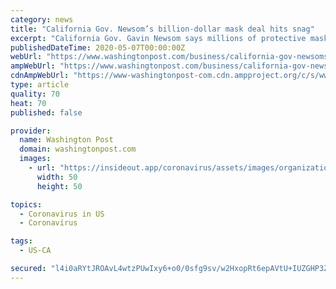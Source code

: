 ```yaml
---
category: news
title: "California Gov. Newsom’s billion-dollar mask deal hits snag"
excerpt: "California Gov. Gavin Newsom says millions of protective masks purchased under a billion-dollar deal with a Chinese company are facing a delay in the federal certification process"
publishedDateTime: 2020-05-07T00:00:00Z
webUrl: "https://www.washingtonpost.com/business/california-gov-newsoms-billion-dollar-mask-deal-hits-snag/2020/05/06/931aa658-8ff0-11ea-9322-a29e75effc93_story.html"
ampWebUrl: "https://www.washingtonpost.com/business/california-gov-newsoms-billion-dollar-mask-deal-hits-snag/2020/05/06/931aa658-8ff0-11ea-9322-a29e75effc93_story.html?outputType=amp"
cdnAmpWebUrl: "https://www-washingtonpost-com.cdn.ampproject.org/c/s/www.washingtonpost.com/business/california-gov-newsoms-billion-dollar-mask-deal-hits-snag/2020/05/06/931aa658-8ff0-11ea-9322-a29e75effc93_story.html?outputType=amp"
type: article
quality: 70
heat: 70
published: false

provider:
  name: Washington Post
  domain: washingtonpost.com
  images:
    - url: "https://insideout.app/coronavirus/assets/images/organizations/washingtonpost.com-50x50.jpg"
      width: 50
      height: 50

topics:
  - Coronavirus in US
  - Coronavirus

tags:
  - US-CA

secured: "l4i0aRYtJROAvL4wtzPUwIxy6+o0/0sfg9sv/w2HxopRt6epAVtU+IUZGHP3ZuZwyzSuFrfPRHTufZwk4EAY/lrtz8QOK7uXG6TlTedfLCostgR3+2lMnZ/Io1w9PSYkuz7MzLySk/hKfoTrLk/w7NHloPc2s+TSw4t2cGGxPjuRI7Ew4ntJa0OE5VwkjFIxvUzPrcVjX4xoYS1nrdCHZ0el0tb6DrfnJxTH0Sm/LD4E2Wh8eCzkfCMbDgZW5/UshEne2RPy3cIM1UmoF/HtPAJQMrIRnBB7AIlJj5g2c8TgEQScKItt+ZB6X0WdbXru;iGtS8SO/VpT1b7E56rzfXw=="
---
```


